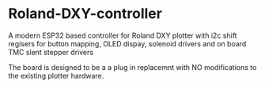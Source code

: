 # Roland-DXY-controller
 A modern ESP32 based controller for Roland DXY plotter with i2c shift regisers for button mapping, OLED dispay, solenoid drivers and on board TMC slent stepper drivers  

The board is designed to be a a plug in replacemnt with NO modifications to the existing plotter hardware. 
